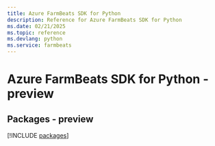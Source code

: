```yaml
---
title: Azure FarmBeats SDK for Python
description: Reference for Azure FarmBeats SDK for Python
ms.date: 02/21/2025
ms.topic: reference
ms.devlang: python
ms.service: farmbeats
---
```

# Azure FarmBeats SDK for Python - preview
## Packages - preview
[!INCLUDE [packages](farmbeats-index.md)]